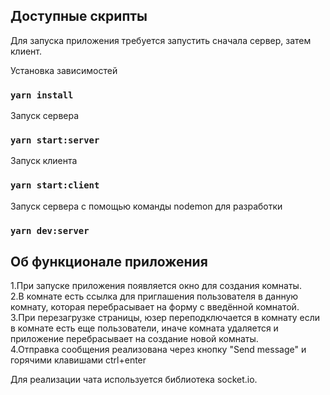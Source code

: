 ## Доступные скрипты

Для запуска приложения требуется запустить сначала сервер, затем клиент.

Установка зависимостей

### `yarn install`

Запуск сервера

### `yarn start:server`

Запуск клиента

### `yarn start:client`

Запуск сервера с помощью команды nodemon для разработки

### `yarn dev:server`

## Об функционале приложения

1.При запуске приложения появляется окно для создания комнаты.<br>2.В комнате есть ссылка для приглашения пользователя в данную комнату, которая перебрасывает на форму с введённой комнатой.<br>3.При перезагрузке страницы, юзер переподключается в комнату если в комнате есть еще пользователи, иначе комната удаляется и приложение перебрасывает на создание новой комнаты.<br>4.Отправка сообщения реализована через кнопку "Send message" и горячими клавишами ctrl+enter

Для реализации чата используется библиотека socket.io.
